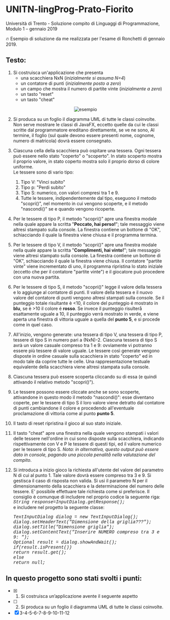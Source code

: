 # UNITN-lingProg-Prato-Fiorito
Università di Trento - Soluzione compito di Linguaggi di Programmazione, Modulo 1 – gennaio 2019

:fire: Esempio di soluzione da me realizzata per l'esame di Ronchetti di gennaio 2019.

## Testo:
1. Si costruisca un'applicazione che presenta
    * una scacchiera NxN (*inizialmente si assuma N=4*)
    * un contatore di punti (*inizialmente posto a zero*)
    * un campo che mostra il numero di partite vinte (*inizialmente a zero*)
    * un tasto "reset"
    * un tasto "cheat"
    
<p align="center">
  <img src="https://user-images.githubusercontent.com/39135429/60907714-830eb600-a27a-11e9-9379-b94a4604c486.png" alt="esempio">
</p>

2. Si produca su un foglio il diagramma UML di tutte le classi coinvolte. Non serve mostrare le classi di JavaFX, eccetto quelle da cui le classi scritte dal programmatore ereditano direttamente, se ve ne sono, Al termine, il foglio (sul quale devono essere presenti nome, cognome, numero di matricola) dovrà essere consegnato. 

3. Ciascuna cella della scacchiera può ospitare una tessera. Ogni tessera può essere nello stato "coperto" o "scoperto". In stato scoperto mostra il proprio valore, in stato coperto mostra solo il proprio dorso di colore uniforme. <br>
Le tessere sono di vario tipo:
    1. Tipo V: "Vinci subito" 
    2. Tipo p: "Perdi subito" 
    3. Tipo S: numerico, con valori compresi tra 1 e 9. <br>
    4. Tutte le tessere, indipendentemente dal tipo, eseguono il metodo "scopri()", nel momento in cui vengono scoperte, e il metodo "nascondi()" se e quando vengono ricoperte. 
    
4. Per le tessere di tipo P, il metodo "scopri()" apre una finestra modale nella quale appare la scritta "**Peccato, hai perso!**"; tale messaggio viene altresi stampato sulla console. La finestra contiene un bottone di "OK", schiacciando il quale la finestra viene chiusa e il programma termina.

5. Per le tessere di tipo V, il metodo "scopri()" apre una finestra modale nella quale appare la scritta "**Complimenti, hai vinto!**"; tale messaggio viene altresi stampato sulla console. La finestra contiene un bottone di "OK", schiacciando il quale la finestra viene chiusa. Il contatore "partite vinte" viene incrementato di uno, il programma ripristina lo stato iniziale (eccetto che per il contatore "partite vinte") e il giocatore può procedere con una nuova partita.

6. Per le tessere di tipo S, il metodo "scopri()" legge il valore della tessera e lo aggiunge al contatore di punti. II valore della tessera e il nuovo valore del contatore di punti vengono altresi stampati sulla console. Se il punteggio totale risultante è <10, il colore del punteggio é mostrato in **blu**, se è >10 il colore é **rosso**. Se invece il punteggio risulterå esattamente uguale a 10, il punteggio verrà mostrato in verde, e viene aperta una finestra di vittoria uguale a quella del **punto 5**, e si procede come in quel caso.

7. All'inizio, vengono generate: una tessera di tipo V, una tessera di tipo P, tessere di tipo S in numero pari a (NxN)-2. Ciascuna tessera di tipo S avrà un valore casuale compreso tra 1 e 9: ovviamente vi potranno essere più tessere di valore uguale. Le tessere così generate vengono disposte in ordine casuale sulla scacchiera in stato "coperto" ed in modo tale da coprire tutte le celle. Una rappresentazione testuale equivalente della scacchiera viene altresi stampata sulla console.

8. Ciascuna tessera può essere scoperta cliccando su di essa (e quindi attivando il relativo metodo "scopri()").

9. Le tessere possono essere cliccate anche se sono scoperte, attivandone in questo modo il metodo "nascondi()": esse diventano coperte, per le tessere di tipo S il loro valore viene detratto dal contatore di punti cambiandone il colore e procedendo all'eventuale proclamazione di vittoria come al punto **punto 5**.

10. Il tasto di reset ripristina il gioco al suo stato iniziale.

11. II tasto "cheat" apre una finestra nella quale vengono stampati i valori delle tessere nell'ordine in cui sono disposte sulla scacchiera, indicando rispettivamente con V e P le tessere di questi tipi, ed il valore numerico per le tessere di tipo S. *Nota: in alternativa, questo output può essere dato in console, pagando una piccola penalitå nella valutazione del compito*.

12. Si introduca a inizio gioco la richiesta all'utente del valore del parametro N di cui al punto 1. Tale valore dovrà essere compreso tra 3 e 9. Si gestisca il caso di risposta non valida. Si usi il parametro N per il dimensionamento della scacchiera e la determinazione del numero delle tessere. E' possibile effettuare tale richiesta come si preferisce. II consiglio è comunque di includere nel proprio codice la seguente riga: <br>
<span style="font-family:Courier New;"> *String response=InputDialog.getResponse();* </span><br>
e includere nel progetto la seguente classe:<p style="font-family:Courier New;">
        *TextInputDialog dialog = new TextInputDialog();<br>
        dialog.setHeaderText("Dimensione della griglia???");<br>
        dialog.setTitle("Dimensione griglia");<br>
        dialog.setContentText("Inserire NUMERO compreso tra 3 e 9:   ");<br>
        Optional<String> result = dialog.showAndWait();<br>
        if(result.isPresent())<br>
            return result.get();<br>
        else<br>
            return null;<br>*
 </p>
  
## In questo progetto sono stati svolti i punti:
- [x] 1. Si costruisca un’applicazione avente il seguente aspetto
- [ ] 2. Si produca su un foglio il diagramma UML di tutte le classi coinvolte.
- [x] 3-4-5-6-7-8-9-10-11-12
